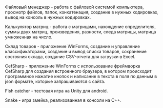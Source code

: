 Файловый менеджер - работа с файловой системой компьютера, просмотр файлов, папок, конкатенация, создание в нужных кодировках, вывод на консоль в нужных кодировках.

Калькулятор матриц - работа с матрицами, нахождение определителя, суммы двух матриц, произведения, разности, следа матрицы, матрица умноженная на число.

Склад товаров - приложение WinForms, создание и управление классификаторами, создание и вывод списка товаров, сохранение состояния склада, создание CSV-отчета для загрузки в Excel.

CefSharp - приложение WinForms с использование фреймворка CefSharp для создания встроенного браузера, в котором происходит программное нажатие кнопок и написание в текста в поля по данным в json формате, которые запрашиваются с сайта.

Fish catcher - тестовая игра на Unity для android.

Snake - игра змейка, реализованная в консоли на C++.
